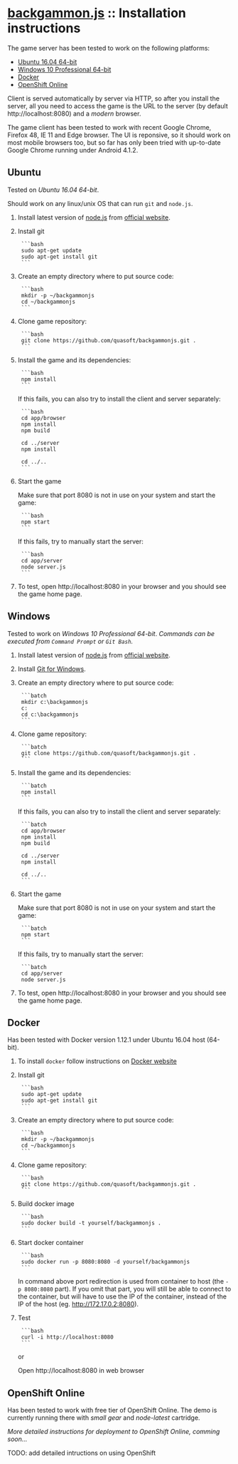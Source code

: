 # [backgammon.js](../README.md) :: Installation instructions

The game server has been tested to work on the following platforms:

- [Ubuntu 16.04 64-bit](#ubuntu)
- [Windows 10 Professional 64-bit](#windows)
- [Docker](#docker)
- [OpenShift Online](#openshift-online)

Client is served automatically by server via HTTP, so after you install the server, all you need to access the game is the URL to the server (by default http://localhost:8080) and a *modern* browser.

The game client has been tested to work with recent Google Chrome, Firefox 48, IE 11 and Edge browser.
The UI is reponsive, so it should work on most mobile browsers too, but so far has only been tried with up-to-date Google Chrome running under Android 4.1.2.

## Ubuntu

Tested on *Ubuntu 16.04 64-bit*.

Should work on any linux/unix OS that can run `git` and `node.js`.

1. Install latest version of [node.js](https://nodejs.org/en/download/current/) from [official website](https://nodejs.org).

2. Install git

        ```bash
        sudo apt-get update
        sudo apt-get install git
        ```
       
4. Create an empty directory where to put source code:

        ```bash
        mkdir -p ~/backgammonjs
        cd ~/backgammonjs
        ```

3. Clone game repository:

        ```bash
        git clone https://github.com/quasoft/backgammonjs.git .
        ```

4. Install the game and its dependencies:

        ```bash
        npm install
        ```
       
   If this fails, you can also try to install the client and server separately:
   
        ```bash
        cd app/browser
        npm install
        npm build
       
        cd ../server
        npm install
       
        cd ../..
        ```
    
5. Start the game

   Make sure that port 8080 is not in use on your system and start the game:
    
        ```bash
        npm start
        ```

   If this fails, try to manually start the server:
   
        ```bash
        cd app/server
        node server.js
        ```
    
6. To test, open http://localhost:8080 in your browser and you should see the game home page.

## Windows

Tested to work on *Windows 10 Professional 64-bit*.
*Commands can be executed from `Command Prompt` or `Git Bash`.*

1. Install latest version of [node.js](https://nodejs.org/dist/v6.6.0/node-v6.6.0-x64.msi) from [official website](https://nodejs.org).
2. Install [Git for Windows](https://git-scm.com/download/win).
4. Create an empty directory where to put source code:

        ```batch
        mkdir c:\backgammonjs
        c:
        cd c:\backgammonjs
        ```

3. Clone game repository:

        ```batch
        git clone https://github.com/quasoft/backgammonjs.git .
        ```

4. Install the game and its dependencies:

        ```batch
        npm install
        ```

   If this fails, you can also try to install the client and server separately:

        ```batch
        cd app/browser
        npm install
        npm build
       
        cd ../server
        npm install
       
        cd ../..
        ```

5. Start the game

   Make sure that port 8080 is not in use on your system and start the game:
    
        ```batch
        npm start
        ```

   If this fails, try to manually start the server:

        ```batch
        cd app/server
        node server.js
    
6. To test, open http://localhost:8080 in your browser and you should see the game home page.
  
## Docker

Has been tested with Docker version 1.12.1 under Ubuntu 16.04 host (64-bit).

1. To install `docker` follow instructions on [Docker website](https://www.docker.com/products/overview#/install_the_platform)

2. Install git

        ```bash
        sudo apt-get update
        sudo apt-get install git
        ```

3. Create an empty directory where to put source code:

        ```bash
        mkdir -p ~/backgammonjs
        cd ~/backgammonjs
        ```

4. Clone game repository:

        ```bash
        git clone https://github.com/quasoft/backgammonjs.git .
        ```

5. Build docker image

        ```bash
        sudo docker build -t yourself/backgammonjs .
        ```

6. Start docker container

        ```bash
        sudo docker run -p 8080:8080 -d yourself/backgammonjs
        ```
       
   In command above port redirection is used from container to host (the `-p 8080:8080` part).
   If you omit that part, you will still be able to connect to the container, but will have to use the IP of the container, instead of the IP of the host (eg. http://172.17.0.2:8080).

7. Test

        ```bash
        curl -i http://localhost:8080
        ```
       
   or
   
   Open http://localhost:8080 in web browser

## OpenShift Online

Has been tested to work with free tier of OpenShift Online.
The demo is currently running there with *small gear* and *node-latest* cartridge.

*More detailed instructions for deployment to OpenShift Online, comming soon...*

TODO: add detailed intructions on using OpenShift